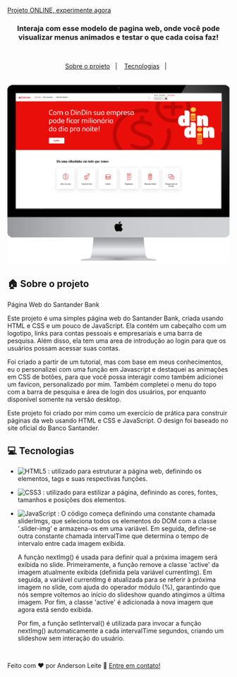 [Projeto ONLINE, experimente agora](https://anderdev-github.github.io/Page-Santander/) <br>


<h3 align="center">
  Interaja com esse modelo de pagina web, onde você pode visualizar menus animados e testar o que cada coisa faz!
</h3>

<br>

<p align="center">
  <a href="#house-Sobre-o-projeto">Sobre o projeto</a>&nbsp;&nbsp;&nbsp;|&nbsp;&nbsp;&nbsp;
  <a href="#computer-Tecnologias">Tecnologias</a>&nbsp;&nbsp;&nbsp;|&nbsp;&nbsp;&nbsp;
</p>

<br>

<img alt="Layout" src="https://github.com/anderdev-GitHub/Page-Santander/blob/7e508c9608a226d75b5e6cfaa380c9ca5f110942/assets/project-img-readme.png">
<br>


## :house: Sobre o projeto

Página Web do Santander Bank

Este projeto é uma simples página web do Santander Bank, criada usando HTML e CSS e um pouco de JavaScript. Ela contém um cabeçalho com um logotipo, links para contas pessoais e empresariais e uma barra de pesquisa. Além disso, ela tem uma area de introdução ao login para que os usuários possam acessar suas contas.

Foi criado a partir de um tutorial, mas com base em meus conhecimentos, eu o personalizei com uma função em Javascript e destaquei as animações em CSS de botões, para que você possa interagir como também adicionei um favicon, personalizado por mim. Também completei o menu do topo com a barra de pesquisa e área de login dos usuários, por enquanto disponível somente na versão desktop.

Este projeto foi criado por mim como um exercício de prática para construir páginas da web usando HTML e CSS e JavaScript. O design foi baseado no site oficial do Banco Santander.

## :computer: Tecnologias

- ![HTML5](https://img.shields.io/badge/-HTML5-E34F26?style=flat-square&logo=html5&logoColor=white) : utilizado para estruturar a página web, definindo os elementos, tags e suas respectivas funções.
- ![CSS3](https://img.shields.io/badge/-CSS3-1572B6?style=flat-square&logo=css3) : utilizado para estilizar a página, definindo as cores, fontes, tamanhos e posições dos elementos.
- ![JavaScript](https://img.shields.io/badge/-JavaScript-black?style=flat-square&logo=javascript) : O código começa definindo uma constante chamada sliderImgs, que seleciona todos os elementos do DOM com a classe '.slider-img' e armazena-os em uma variável. Em seguida, define-se outra constante chamada intervalTime que determina o tempo de intervalo entre cada imagem exibida.

  A função nextImg() é usada para definir qual a próxima imagem será exibida no slide. Primeiramente, a função remove a classe 'active' da imagem atualmente exibida (definida pela variável currentImg). Em seguida, a variável currentImg é atualizada para se referir à próxima imagem no slide, com ajuda do operador módulo (%), garantindo que nós sempre voltemos ao início do slideshow quando atingimos a última imagem. Por fim, a classe 'active' é adicionada à nova imagem que agora está sendo exibida.

  Por fim, a função setInterval() é utilizada para invocar a função nextImg() automaticamente a cada intervalTime segundos, criando um slideshow sem interação do usuário.



<br>





Feito com ♥ por Anderson Leite :wave: [Entre em contato!](https://www.linkedin.com/in/andersondiasleite/)
